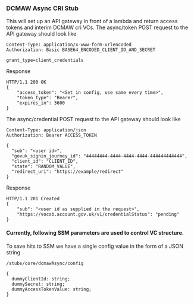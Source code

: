### DCMAW Async CRI Stub
This will set up an API gateway in front of a lambda and return access tokens and interim DCMAW cri VCs.
The async/token POST request to the API gateway should look like
```
Content-Type: application/x-www-form-urlencoded
Authorization: Basic BASE64_ENCODED_CLIENT_ID_AND_SECRET

grant_type=client_credentials
```
Response
```
HTTP/1.1 200 OK
{
    "access_token": "<Set in config, use same every time>",
    "token_type": "Bearer",
    "expires_in": 3600
}
```
The async/credential POST request to the API gateway should look like
```
Content-Type: application/json
Authorization: Bearer ACCESS_TOKEN

{
  "sub": "<user id>",
  "govuk_signin_journey_id": "44444444-4444-4444-4444-444444444444",
  "client_id": "CLIENT_ID",
  "state": "RANDOM_VALUE",
  "redirect_uri": "https://example/redirect"
}
```
Response
```
HTTP/1.1 201 Created
{
    "sub": "<user id as supplied in the request>",
    "https://vocab.account.gov.uk/v1/credentialStatus": "pending"
}
```

#### Currently, following SSM parameters are used to control VC structure.
To save hits to SSM we have a single config value in the form of a JSON string
```
/stubs/core/dcmawAsync/config

{
  dummyClientId: string;
  dummySecret: string;
  dummyAccessTokenValue: string;
}
```

